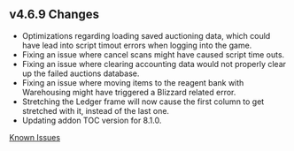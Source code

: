 ## v4.6.9 Changes

* Optimizations regarding loading saved auctioning data, which could have lead into script timout errors when logging into the game.
* Fixing an issue where cancel scans might have caused script time outs.
* Fixing an issue where clearing accounting data would not properly clear up the failed auctions database.
* Fixing an issue where moving items to the reagent bank with Warehousing might have triggered a Blizzard related error.
* Stretching the Ledger frame will now cause the first column to get stretched with it, instead of the last one.
* Updating addon TOC version for 8.1.0.

[Known Issues](http://support.tradeskillmaster.com/display/KB/TSM4+Currently+Known+Issues)
